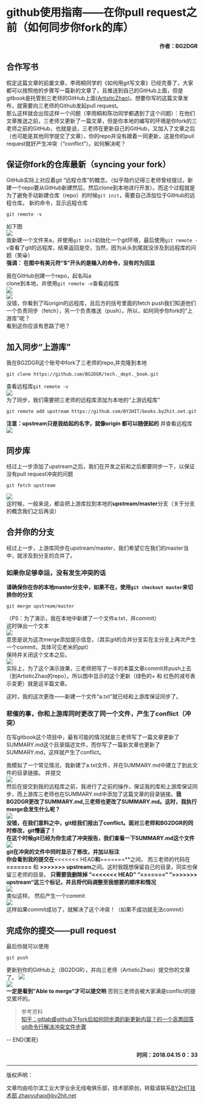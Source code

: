 # github使用指南——在你pull request之前（如何同步你fork的库）
#### <p align="right"> 作者：BG2DGR</p>

## 合作写书
假定这篇文章的前置文章，李雨桐同学的《如何用git写文章》已经完善了，大家都可以按照他的步骤写一篇新的文章了，且推送到自己的GitHub上面，但是gitbook是托管到三老师的GitHub上面([ArtisticZhao](https://github.com/ArtisticZhao))。想要你写的这篇文章发布，就需要向三老师的Github发起pull request。  
那么这样就会出现这样一个问题（李雨桐和陈功同学都遇到了这个问题）：在他们文章推送之前，三老师又更新了一篇文章，但是你本地的编写的环境是你fork的三老师之前的GitHub，也就是说，三老师在更新自己的GitHub，又加入了文章之后（也可能是其他同学提交了文章），你的repo并没有跟着一同更新，这是你的pull request就好产生冲突（“conflict”）。如何解决呢？

## 保证你fork的仓库最新（syncing your fork）
GitHub实际上对应着git “远程仓库”的概念。（似乎隐约记得三老师曾经提过，新建一个repo要从GitHub新建然后，然后clone到本地进行开发）。而这个过程就是为了避免手动新建仓库（repo）的时候`git init`，需要自己添加位于GitHub的远程仓库。
新的命令，显示远程仓库
```
git remote -v
```
如下图  
![](https://raw.githubusercontent.com/BY2HIT/books.by2hit.net/master/git_book_use/gitbook_fork_sync/00.PNG)  
我新建一个文件夹a，并使用`git init`初始化一个git环境，最后使用`git remote -v`查看了git的远程库，结果返回是空，当然，因为从头到尾就没涉及到远程库的问题（笑😀）  
**强调： 在图中有美元符“$”开头的是输入的命令，没有的为回显**

我在GitHub创建一个repo，起名叫a  
clone到本地，并使用`git remote -v`查看远程库  
![](https://raw.githubusercontent.com/BY2HIT/books.by2hit.net/master/git_book_use/gitbook_fork_sync/01.PNG)   
![](https://raw.githubusercontent.com/BY2HIT/books.by2hit.net/master/git_book_use/gitbook_fork_sync/02.PNG)   
没错，你看到了叫origin的远程库，且后方的括号里面的fetch push我们知道他们一个负责同步（fetch），另一个负责推送（push）。所以，如何同步你fork的“上游库”呢？  
看到这你应该有思路了吧？  

## 加入同步“上游库”
我在BG2DGR这个账号中fork了三老师的repo,并克隆到本地
``` 
git clone https://github.com/BG2DGR/tech._dept._book.git
```
查看远程库`git remote -v`  
![](https://raw.githubusercontent.com/BY2HIT/books.by2hit.net/master/git_book_use/gitbook_fork_sync/03.PNG)   
为了同步，我们需要把三老师的远程库添加为本地的“上游远程库”
```
git remote add upstream https://github.com/BY2HIT/books.by2hit.net.git
```
**注意：upstream只是我给起的名字，就像origin 都可以随便起的**
并查看远程库
![](https://raw.githubusercontent.com/BY2HIT/books.by2hit.net/master/git_book_use/gitbook_fork_sync/04.PNG) 

## 同步库
经过上一步添加了upstream之后，我们在开发之前和之后都要同步一下，以保证没有pull request冲突的问题
```
git fetch upstream
```
![](https://raw.githubusercontent.com/BY2HIT/books.by2hit.net/master/git_book_use/gitbook_fork_sync/05.PNG)   
这时候，一般来说，都会把上游库拉到本地的**upstream/master**分支（关于分支的概念我们之后再谈）

## 合并你的分支
经过上一步，上游库同步在upstream/master，我们希望它在我们的master当中，就涉及到分支的合并了。
### 如果你足够幸运，没有发生冲突的话
**请确保你在你的本地master分支中，如果不在，使用`git checkout master`来切换你的分支**
```
git merge upstream/master
```
（PS：为了演示，我在本地中新建了一个文件a.txt，并commit）  
这时弹出一个文本  
![](https://raw.githubusercontent.com/BY2HIT/books.by2hit.net/master/git_book_use/gitbook_fork_sync/06.png)   
意思是说为这次merge添加提示信息，（其实git的合并分支实在主分支上再次产生一个commit，具体可见老米的ppt）  
保持并关闭这个文本之后，  
![](https://raw.githubusercontent.com/BY2HIT/books.by2hit.net/master/git_book_use/gitbook_fork_sync/07.PNG)   
实际上，为了这个演示效果，三老师把写了一半的本篇文章commit并push上去（到ArtisticZhao的repo）。所以图中显示的这个更新（绿色的+ 和 红色的减号表示变更）就是这半篇文章。  

这时，我的这次更改——新建一个文件“a.txt”就已经和上游库保证同步了。

### 悲催的事，你和上游库同时更改了同一个文件，产生了conflict（冲突）
在写gitbook这个项目中，最有可能的情况就是三老师写了一篇文章更新了SUMMARY.md这个目录描述文件，而你写了一篇新文章也更新了SUMMARY.md，这样就产生了conflict。

我模拟了一个常见情况，我新建了a.txt文件，并在SUMMARY.md中建立了到此文件的目录链接。 并提交  
![](https://raw.githubusercontent.com/BY2HIT/books.by2hit.net/master/git_book_use/gitbook_fork_sync/08.PNG)   
然后在提交到我的远程库之前，我进行了之前的操作，保证我的库和上游库保证同步，而上游库三老师也在SUMMARY.md中添加了这篇文章的目录链接。**我BG2DGR更改了SUMMARY.md,三老师也更改了SUMMARY.md。这时，我执行merge会发生什么呢？  
![](https://raw.githubusercontent.com/BY2HIT/books.by2hit.net/master/git_book_use/gitbook_fork_sync/09.PNG)   
没错，在我们意料之中，git给我们报出了conflict。面对三老师和BG2DGR的同时修改，git懵逼了！   
在这个时候git已经为你生成了冲突报告，我们查看一下SUMMARY.md这个文件  
![](https://raw.githubusercontent.com/BY2HIT/books.by2hit.net/master/git_book_use/gitbook_fork_sync/10.PNG)  
git在冲突的文件中同时显示了修改，并加以标注   
你会看到我的提交在**<<<<<<< HEAD**和**=======**之间，
而三老师的代码在 **=======** 和 **>>>>>>> upstream**之间。这时我既想保留自己的目录，同实也保留三老师的目录。
**只需要我删除掉 “<<<<<<< HEAD”  “=======“ ”>>>>>>> upstream“这三个标记，并且将代码调整至我想要的顺序和情况**   
![](https://raw.githubusercontent.com/BY2HIT/books.by2hit.net/master/git_book_use/gitbook_fork_sync/11.PNG)   
类似这样。
然后产生一个commit  
![](https://raw.githubusercontent.com/BY2HIT/books.by2hit.net/master/git_book_use/gitbook_fork_sync/12.PNG)   
这样如果commit成功了，就解决了这个冲突！（如果不成功就无法commit）

## 完成你的提交——pull request
最后你就可以使用
```
git push 
```
更新到你的GitHub上（BG2DGR），并向三老师（ArtisticZhao）提交你的文章了。
![](https://raw.githubusercontent.com/BY2HIT/books.by2hit.net/master/git_book_use/gitbook_fork_sync/13.png)   
![](https://raw.githubusercontent.com/BY2HIT/books.by2hit.net/master/git_book_use/gitbook_fork_sync/14.png)   
**一定是看到”Able to merge“才可以提交哟**
否则三老师会被大家满是conflict的提交累坏的。

>参考资料  
>[知乎：gitlab或github下fork后如何同步源的新更新内容？的一个高票回答](https://www.zhihu.com/question/28676261)  
>[git命令行解决冲突文件步骤](https://blog.csdn.net/zwl18210851801/article/details/79106448)

-- END(累死)
#### <p align="right"> 时间：2018.04.15 0：33</p>

----
版权声明：

文章均由哈尔滨工业大学业余无线电俱乐部，技术部原创，转载请联系[BY2HIT技术部 zhaoyuhao@by2hit.net](zhaoyuhao@by2hit.net)